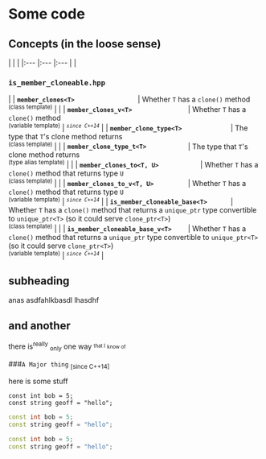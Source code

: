 Some code
=========

Concepts (in the loose sense)
-----------------------

| | |
|:--- |:--- |:--- |
| <h3> `is_member_cloneable.hpp` </h3> |
| **` member_clones<T>                  `** | Whether `T` has a `clone()` method<br /> <sup>(class template)</sup> | |
| **` member_clones_v<T>                `** | Whether `T` has a `clone()` method<br /> <sup>(variable template)</sup> | <sup>*`since C++14`*</sup> |
| **` member_clone_type<T>              `** | The type that `T`'s clone method returns<br /> <sup>(class template)</sup>  | |
| **` member_clone_type_t<T>            `** | The type that `T`'s clone method returns<br /> <sup>(type alias template)</sup>  | |
| **` member_clones_to<T, U>            `** | Whether `T` has a `clone()` method that returns type `U`<br /> <sup>(class template)</sup> | |
| **` member_clones_to_v<T, U>          `** | Whether `T` has a `clone()` method that returns type `U`<br /> <sup>(variable template)</sup> | <sup>*`since C++14`*</sup> |
| **` is_member_cloneable_base<T>       `** | Whether `T` has a `clone()` method that returns a `unique_ptr` type convertible to `unique_ptr<T>` (so it could serve `clone_ptr<T>`)	<br /> <sup>(class template)</sup> | |
| **` is_member_cloneable_base_v<T>     `** | Whether `T` has a `clone()` method that returns a `unique_ptr` type convertible to `unique_ptr<T>` (so it could serve `clone_ptr<T>`)	<br /> <sup>(variable template)</sup> | <sup>*`since C++14`*</sup> |

subheading
----------


anas asdfahlkbasdl lhasdhf


and another
-----------

 there is<sup>really</sup> <sub>only</sub> one way <sup><sub>that I</sub></sup> <sub><sup>know of</sup></sub> 

<!-- <sub><sup>this is a way to make things small</sup></sub> -->

###`A Major thing` <sub>[since C++14]</sub>


here is some stuff

~~~~~
const int bob = 5;
const string geoff = "hello";
~~~~~



~~~~~cpp
const int bob = 5;
const string geoff = "hello";
~~~~~



~~~~~.cpp
const int bob = 5;
const string geoff = "hello";
~~~~~